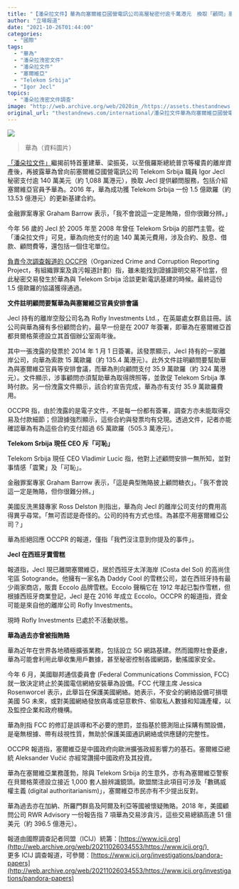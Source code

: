 ```yaml
---
title: "【潘朵拉文件】華為向塞爾維亞國營電訊公司高層秘密付逾千萬港元　換取「顧問」服務"
author: "立場報道"
date: "2021-10-26T01:44:00"
categories:
  - "國際"
tags:
  - "華為"
  - "潘朵拉洩密文件"
  - "潘朵拉文件"
  - "塞爾維亞"
  - "Telekom Srbija"
  - "Igor Jecl"
topics:
  - "潘朵拉洩密文件調查"
image: "http://web.archive.org/web/2020im_/https://assets.thestandnews.com/media/photos/50031892_10161129102395265_8848745438606524416_n.jpg"
original_url: "thestandnews.com/international/潘朵拉文件華為向塞爾維亞國營電訊公司高層秘密付逾千萬港元-換取顧問服務"
---
```

![](http://web.archive.org/web/2020im_/https://assets.thestandnews.com/media/photos/50031892_10161129102395265_8848745438606524416_n.jpg)
> 華為（資料圖片）

[「潘朵拉文件」](../../international/%E6%BD%98%E6%9C%B5%E6%8B%89%E6%B4%A9%E5%AF%86%E6%96%87%E4%BB%B6%E7%AB%8B%E5%A0%B4%E5%8F%83%E8%88%87%E5%9C%8B%E9%9A%9B%E8%AA%BF%E6%9F%A5%E8%A8%98%E8%80%85%E5%90%8C%E7%9B%9F%E8%AA%BF%E6%9F%A5-%E5%8D%83%E8%90%AC%E4%BB%BD%E6%96%87%E4%BB%B6%E6%8F%AD%E6%AC%8A%E8%B2%B4%E9%9B%A2%E5%B2%B8%E5%85%AC%E5%8F%B8%E8%B3%87%E7%94%A2%E7%B6%B2%E7%B5%A1)繼揭前特首董建華、梁振英，以至俄羅斯總統普京等權貴的離岸資產後，再披露華為曾向前塞爾維亞國營電訊公司 Telekom Srbija 職員 Igor Jecl 秘密支付逾 140 萬美元（約 1,088 萬港元），換取 Jecl 提供顧問服務，包括介紹塞爾維亞官員予華為。2016 年，華為成功獲 Telekom Srbija 一份 1.5 億歐羅（約 13.53 億港元）的更新基建合約。

金融罪案專家 Graham Barrow 表示，「我不會說這一定是賄賂，但你很難分辨。」

今年 56 歲的 Jecl 於 2005 年至 2008 年曾任 Telekom Srbija 的部門主管。從「潘朵拉文件」可見，華為向他支付的逾 140 萬美元費用，涉及合約、股息、借款、顧問費等，還包括一個住宅單位。

[負責今次調查報道的 OCCPR](http://web.archive.org/web/20211026034553/https://www.occrp.org/en/the-pandora-papers/chinese-tech-giant-huawei-had-secret-offshore-contracts-with-men-linked-to-serbian-state-telecom-company)（Organized Crime and Corruption Reporting Project，有組織罪案及貪污報道計劃）指，雖未能找到證據證明交易不恰當，但此秘密交易發生於華為與 Telekom Srbija 洽談更新電訊基建的時候。最終這份 1.5 億歐羅的協議獲得通過。

**文件註明顧問要幫華為與塞爾維亞官員安排會議**

Jecl 持有的離岸空殼公司名為 Rofly Investments Ltd.，在英屬處女群島註冊。該公司與華為擁有多份顧問合約，最早一份是在 2007 年簽署，即華為在塞爾維亞首都貝爾格萊德設立其首個辦公室兩年後。

其中一張洩露的發票於 2014 年 1 月 1 日簽署。該發票顯示，Jecl 持有的一家離岸公司，向華為索款 15 萬歐羅（約 135.4 萬港元）。此外文件註明顧問要幫助華為與塞爾維亞官員等安排會議，而華為則向顧問支付 35.9 萬歐羅（約 324 萬港元）。文件顯示，涉事顧問亦須幫助華為取得牌照等，並敦促 Telekom Srbija 準時付款。另一份洩露文件顯示，該合約宣告完成，華為亦有支付 35.9 萬歐羅費用。

OCCPR 指，由於洩露的是電子文件，不是每一份都有簽署，調查方亦未能取得交易及付款細節；但證據強烈顯示，這些合約與發票均有兌現。透過文件，記者亦能確認華為有為這些合約支付超過 65 萬歐羅（505.3 萬港元）。

**Telekom Srbija 現任 CEO 斥「可恥」**

Telekom Srbija 現任 CEO Vladimir Lucic 指，他對上述顧問安排一無所知，並對事情感「震驚」及「可恥」。

金融罪案專家 Graham Barrow 表示，「這是典型賄賂披上顧問糖衣」。「我不會說這一定是賄賂，但你很難分辨。」

美國反洗黑錢專家 Ross Delston 則指出，華為向 Jecl 的離岸公司支付的費用高得異乎尋常。「無可否認是奇怪的。公司的持有方式也怪。為甚麼不用塞爾維亞公司？」

華為拒絕回應 OCCPR 的報道，僅指「我們沒注意到你提及的事件」。

**Jecl 在西班牙賣雪糕**

報道指，Jecl 現已離開塞爾維亞，居於西班牙太洋海岸 (Costa del Sol) 的高尚住宅區 Sotogrande。他擁有一家名為 Daddy Cool 的雪糕公司，並在西班牙持有最少兩家商店，販賣 Eccolo 品牌雪糕。Eccolo 聲稱它在 1912 年起已製作雪糕，但根據西班牙商業登記，Jecl 是在 2016 年成立 Eccolo。OCCPR 的報道指，資金可能是來自他的離岸公司 Rofly Investments。

現時 Rofly Investments 已處於不活動狀態。

**華為過去亦曾被指賄賂**

華為近年在世界各地積極擴張業務，包括設立 5G 網路基建。然而國際社會憂慮，華為可能會利用此舉收集用戶數據，甚至秘密控制各國網路，動搖國家安全。

今年 6 月，美國聯邦通信委員會 (Federal Communications Commission, FCC) 就一致決定終止於美國電信網絡安裝華為設備。FCC 代理主席 Jessica Rosenworcel 表示，此舉旨在保護美國網絡。她表示，不安全的網絡設備可損壞美國 5G 未來，或對美國網絡發放病毒或惡意軟件、偷取私人數據和知識產權，以及監控企業和政府機構。

華為則指 FCC 的修訂是誤導和不必要的懲罰，並指基於臆測阻止採購有關設備，是毫無根據、帶有歧視性質，無助於保護美國通訊網絡或供應鏈的完整性。

OCCPR 報道指，塞爾維亞是中國政府向歐洲擴張政經影響力的基石。塞爾維亞總統 Aleksander Vučić 亦經常讚揚中國政府及其投資。

華為在塞爾維亞業務蓬勃，除與 Telekom Srbija 的生意外，亦有為塞爾維亞警察在貝爾格萊德設立接近 1,000 套人臉辨識鏡頭。歐盟關注此項目可涉及「數碼威權主義 (digital authoritarianism)」，塞爾維亞市民亦有不少提出反對。

華為過去亦在加納、所羅門群島及阿爾及利亞等國被懷疑賄賂。2018 年，美國顧問公司 RWR Advisory 一份報告指 7 項華為交易涉貪污，這些交易總額高達 51 億美元（約 396.5 億港元）。

報道由國際調查記者同盟（ICIJ）統籌：[https://www.icij.org](http://web.archive.org/web/20211026034553/https://www.icij.org/)   
更多 ICIJ 調查報道，可參閱：[https://www.icij.org/investigations/pandora-papers](http://web.archive.org/web/20211026034553/https://www.icij.org/investigations/pandora-papers)